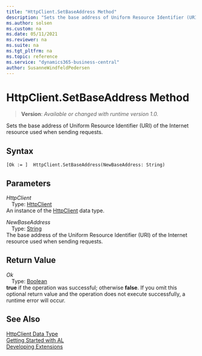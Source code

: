 ```yaml
---
title: "HttpClient.SetBaseAddress Method"
description: "Sets the base address of Uniform Resource Identifier (URI) of the Internet resource used when sending requests."
ms.author: solsen
ms.custom: na
ms.date: 05/11/2021
ms.reviewer: na
ms.suite: na
ms.tgt_pltfrm: na
ms.topic: reference
ms.service: "dynamics365-business-central"
author: SusanneWindfeldPedersen
---
```

[//]: # (START>DO_NOT_EDIT)
[//]: # (IMPORTANT:Do not edit any of the content between here and the END>DO_NOT_EDIT.)
[//]: # (Any modifications should be made in the .xml files in the ModernDev repo.)
# HttpClient.SetBaseAddress Method
> **Version**: _Available or changed with runtime version 1.0._

Sets the base address of Uniform Resource Identifier (URI) of the Internet resource used when sending requests.


## Syntax
```
[Ok := ]  HttpClient.SetBaseAddress(NewBaseAddress: String)
```
## Parameters
*HttpClient*  
&emsp;Type: [HttpClient](httpclient-data-type.md)  
An instance of the [HttpClient](httpclient-data-type.md) data type.

*NewBaseAddress*  
&emsp;Type: [String](../string/string-data-type.md)  
The base address of the Uniform Resource Identifier (URI) of the Internet resource used when sending requests.  


## Return Value
*Ok*  
&emsp;Type: [Boolean](../boolean/boolean-data-type.md)  
**true** if the operation was successful; otherwise **false**.   If you omit this optional return value and the operation does not execute successfully, a runtime error will occur.  


[//]: # (IMPORTANT: END>DO_NOT_EDIT)
## See Also
[HttpClient Data Type](httpclient-data-type.md)  
[Getting Started with AL](../../devenv-get-started.md)  
[Developing Extensions](../../devenv-dev-overview.md)